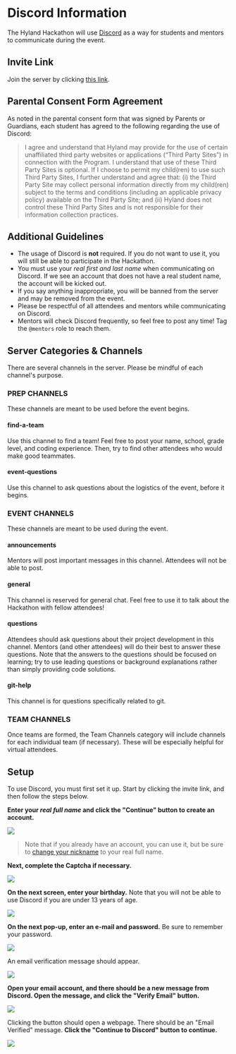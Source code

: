 # Discord Information
The Hyland Hackathon will use [Discord](https://discord.com/) as a way for students and mentors to communicate during the event.

## Invite Link
Join the server by clicking [this link](https://discord.gg/tu9H9yfRkx).

## Parental Consent Form Agreement 
As noted in the parental consent form that was signed by Parents or Guardians, each student has agreed to the following regarding the use of Discord: 

>I agree and understand that Hyland may provide for the use of certain unaffiliated third party websites or applications (“Third Party Sites”) in connection with the Program. I understand that use of these Third Party Sites is optional. If I choose to permit my child(ren) to use such Third Party Sites, I further understand and agree that: (i) the Third Party Site may collect personal information directly from my child(ren) subject to the terms and conditions (including an applicable privacy policy) available on the Third Party Site; and (ii) Hyland does not control these Third Party Sites and is not responsible for their information collection practices.

## Additional Guidelines
- The usage of Discord is **not** required. If you do not want to use it, you will still be able to participate in the Hackathon.
- You must use your _real first and last name_ when communicating on Discord. If we see an account that does not have a real student name, the account will be kicked out.
- If you say anything inappropriate, you will be banned from the server and may be removed from the event.
- Please be respectful of all attendees and mentors while communicating on Discord.
- Mentors will check Discord frequently, so feel free to post any time! Tag the `@mentors` role to reach them.

## Server Categories & Channels
There are several channels in the server. Please be mindful of each channel's purpose.

### PREP CHANNELS
These channels are meant to be used before the event begins.

#### find-a-team
Use this channel to find a team! Feel free to post your name, school, grade level, and coding experience. Then, try to find other attendees who would make good teammates.

#### event-questions
Use this channel to ask questions about the logistics of the event, before it begins.

### EVENT CHANNELS
These channels are meant to be used during the event.

#### announcements
Mentors will post important messages in this channel. Attendees will not be able to post.

#### general
This channel is reserved for general chat. Feel free to use it to talk about the Hackathon with fellow attendees!

#### questions
Attendees should ask questions about their project development in this channel. Mentors (and other attendees) will do their best to answer these questions. Note that the answers to the questions should be focused on learning; try to use leading questions or background explanations rather than simply providing code solutions.

#### git-help
This channel is for questions specifically related to git.

### TEAM CHANNELS
Once teams are formed, the Team Channels category will include channels for each individual team (if necessary). These will be especially helpful for virtual attendees.

## Setup
To use Discord, you must first set it up. Start by clicking the invite link, and then follow the steps below.

**Enter your _real full name_ and click the "Continue" button to create an account.**  

![](https://i.imgur.com/RGFZWW3.png)

>Note that if you already have an account, you can use it, but be sure to [change your nickname](https://support.discord.com/hc/en-us/articles/219070107-Server-Nicknames) to your real full name.

**Next, complete the Captcha if necessary.**

![](https://i.imgur.com/43L8YHd.png)

**On the next screen, enter your birthday.** Note that you will not be able to use Discord if you are under 13 years of age.  

![](https://i.imgur.com/yXs5XFg.png)

**On the next pop-up, enter an e-mail and password.** Be sure to remember your password.

![](https://i.imgur.com/CQvdSTB.png)

An email verification message should appear.  

![](https://i.imgur.com/f908dkS.png)

**Open your email account, and there should be a new message from Discord. Open the message, and click the "Verify Email" button.**  

![](https://i.imgur.com/NjYMHRO.png)

Clicking the button should open a webpage. There should be an "Email Verified" message. **Click the "Continue to Discord" button to continue.**  

![](https://i.imgur.com/BE36s1P.png)